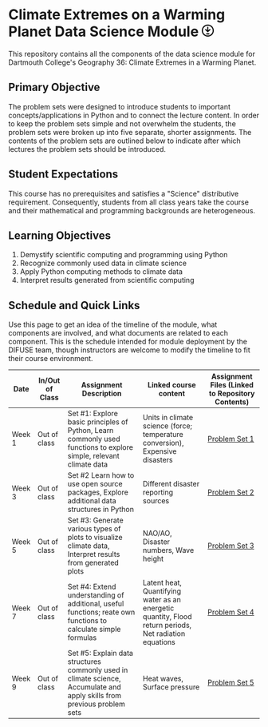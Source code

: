 # Climate Extremes on a Warming Planet Data Science Module <a href="https://github.com/difuse-dartmouth/GEOG36_F20/archive/refs/heads/main.zip"><img src="https://github.com/difuse-dartmouth/.github/blob/ecc522189d093025100d24feef5fc134f592c677/profile/download_button.png" alt="Download the entire module" style="width: 0.25in;"></a>

This repository contains all the components of the data science module for Dartmouth College's Geography 36: Climate Extremes in a Warming Planet.

## Primary Objective

The problem sets were designed to introduce students to important concepts/applications in Python and to connect the lecture content. In order to keep the problem sets simple and not overwhelm the students, the problem sets were broken up into five separate, shorter assignments. The contents of the problem sets are outlined below to indicate after which lectures the problem sets should be introduced. 

## Student Expectations

This course has no prerequisites and satisfies a "Science" distributive requirement.  Consequently, students from all class years take the course and their mathematical and programming backgrounds are heterogeneous.

## Learning Objectives
1.	Demystify scientific computing and programming using Python
2.	Recognize commonly used data in climate science
3.	Apply Python computing methods to climate data
4.	Interpret results generated from scientific computing


## Schedule and Quick Links

Use this page to get an idea of the timeline of the module, what components are involved, and what documents are related to each component. This is the schedule intended for module deployment by the DIFUSE team, though instructors are welcome to modify the timeline to fit their course environment.

| Date             |  In/Out of Class | Assignment Description                     | Linked course content                                    | Assignment Files (Linked to Repository Contents) |
|------------------|-----------------|--------------------------------------------------|-------------------------------------------------|--------------------------------------------------|
| Week 1 | Out of class      | Set #1: Explore basic principles of Python, Learn commonly used functions to explore simple, relevant climate data|Units in climate science (force; temperature conversion), Expensive disasters  |[Problem Set 1](completed_module/public/components/assignment1/DIFUSE_GEOG36_PS1.ipynb) |
| Week 3 | Out of class      | Set #2 Learn how to use open source packages, Explore additional data structures in Python| 	Different disaster reporting sources |[Problem Set 2](completed_module/public/components/assignment2/DIFUSE_GEOG36_PS2.ipynb) |
| Week 5 | Out of class      | Set #3: Generate various types of plots to visualize climate data, Interpret results from generated plots| NAO/AO, Disaster numbers,	Wave height | [Problem Set 3](completed_module/public/components/assignment3/DIFUSE_GEOG36_PS3.ipynb) |
| Week 7 | Out of class      | Set #4: Extend understanding of additional, useful functions; reate own functions to calculate simple formulas|Latent heat,	Quantifying water as an energetic quantity,	Flood return periods,	Net radiation equations|   [Problem Set 4](completed_module/public/components/assignment4/DIFUSE_GEOG36_PS4.ipynb) |
| Week 9 | Out of class      | Set #5: Explain data structures commonly used in climate science, Accumulate and apply skills from previous problem sets|Heat waves, Surface pressure |   [Problem Set 5](completed_module/public/components/assignment5/DIFUSE_GEOG36_PS5.ipynb) |
